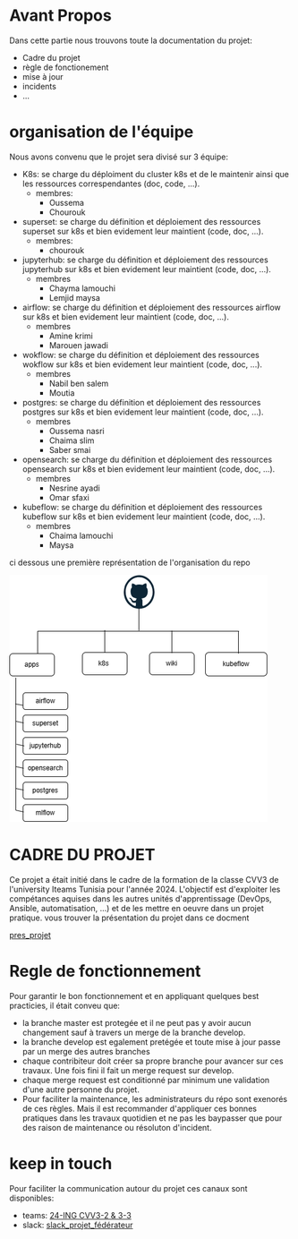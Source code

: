 # Avant Propos
Dans cette partie nous trouvons toute la documentation du projet:
- Cadre du projet
- règle de fonctionement
- mise à jour
- incidents
- ...
# organisation de l'équipe
Nous avons convenu que le projet sera divisé sur 3 équipe:
- K8s: se charge du déploiment du cluster k8s et de le maintenir ainsi que les ressources correspendantes (doc, code, ...).
  - membres:
    - Oussema
    - Chourouk
- superset: se charge du définition et déploiement des ressources superset sur k8s et bien evidement leur maintient (code, doc, ...).
  - membres:
    - chourouk
- jupyterhub: se charge du définition et déploiement des ressources jupyterhub sur k8s et bien evidement leur maintient (code, doc, ...).
  - membres
    - Chayma lamouchi
    - Lemjid maysa
- airflow: se charge du définition et déploiement des ressources airflow sur k8s et bien evidement leur maintient (code, doc, ...).
  - membres
    - Amine krimi
    - Marouen jawadi
- wokflow: se charge du définition et déploiement des ressources wokflow sur k8s et bien evidement leur maintient (code, doc, ...).
  - membres
    - Nabil ben salem
    - Moutia
- postgres: se charge du définition et déploiement des ressources postgres sur k8s et bien evidement leur maintient (code, doc, ...).
  - membres
    - Oussema nasri
    - Chaima slim
    - Saber smai
- opensearch: se charge du définition et déploiement des ressources opensearch sur k8s et bien evidement leur maintient (code, doc, ...).
  - membres
    - Nesrine ayadi
    - Omar sfaxi
- kubeflow: se charge du définition et déploiement des ressources kubeflow sur k8s et bien evidement leur maintient (code, doc, ...).
  - membres
    - Chaima lamouchi
    - Maysa

ci dessous une première représentation de l'organisation du repo

![archi_repo](../image/organisation_repo.png)

# CADRE DU PROJET
Ce projet a était initié dans le cadre de la formation de la classe CVV3 de l'university Iteams Tunisia pour l'année 2024.
L'objectif est d'exploiter les compétances aquises dans les autres unités d'apprentissage (DevOps, Ansible, automatisation, ...)
et de les mettre en oeuvre dans un projet pratique.
vous trouver la présentation du projet dans ce docment

[pres_projet](../pres_projet.pdf)

# Regle de fonctionnement
Pour garantir le bon fonctionnement et en appliquant quelques best practicies, il était conveu que:
- la branche master est protegée et il ne peut pas y avoir aucun changement sauf à travers un merge de la branche develop.
- la branche develop est egalement pretégée et toute mise à jour passe par un merge des autres branches
- chaque contribiteur doit créer sa propre branche pour avancer sur ces travaux. Une fois fini il fait un merge request sur develop.
- chaque merge request est conditionné par minimum une validation d'une autre personne du projet.
- Pour faciliter la maintenance, les administrateurs du répo sont exenorés de ces règles. Mais il est recommander d'appliquer ces bonnes pratiques dans les travaux quotidien et ne pas les baypasser que pour des raison de maintenance ou résoluton d'incident.

# keep in touch
Pour faciliter la communication autour du projet ces canaux sont disponibles:
- teams: [24-ING CVV3-2 & 3-3](https://teams.microsoft.com/l/team/19%3AD0V1LtmzoJwq4fUDJtGfry6WjIZXAa6RHmziWxLYSl81%40thread.tacv2/conversations?groupId=e7a071ee-61e1-458e-9e1d-8f6f5e6d8f81&tenantId=76965b8b-46f0-455b-9d56-37a500464222)
- slack: [slack_projet_fédérateur](https://join.slack.com/t/projetsiteams/shared_invite/zt-2so1ai8pi-~zOXJIwLxqPIKABGjpNXJA)

